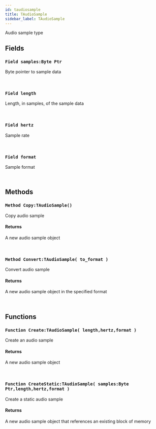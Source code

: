 ```yaml
---
id: taudiosample
title: TAudioSample
sidebar_label: TAudioSample
---
```


Audio sample type


## Fields

### `Field samples:Byte Ptr`

Byte pointer to sample data

<br/>

### `Field length`

Length, in samples, of the sample data

<br/>

### `Field hertz`

Sample rate

<br/>

### `Field format`

Sample format

<br/>

## Methods

### `Method Copy:TAudioSample()`

Copy audio sample

#### Returns
A new audio sample object


<br/>

### `Method Convert:TAudioSample( to_format )`

Convert audio sample

#### Returns
A new audio sample object in the specified format


<br/>

## Functions

### `Function Create:TAudioSample( length,hertz,format )`

Create an audio sample

#### Returns
A new audio sample object


<br/>

### `Function CreateStatic:TAudioSample( samples:Byte Ptr,length,hertz,format )`

Create a static audio sample

#### Returns
A new audio sample object that references an existing block of memory


<br/>

